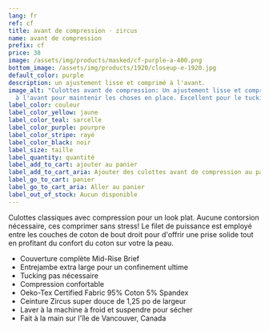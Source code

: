 ```yaml
---
lang: fr
ref: cf
title: avant de compression · zircus
name: avant de compression
prefix: cf
price: 38
image: /assets/img/products/masked/cf-purple-a-400.png
bottom_image: /assets/img/products/1920/closeup-e-1920.jpg
default_color: purple
description: un ajustement lisse et comprimé à l'avant.
image_alt: "Culottes avant de compression: Un ajustement lisse et comprimé
  à l'avant pour maintenir les choses en place. Excellent pour le tucking."
label_color: couleur
label_color_yellow: jaune
label_color_teal: sarcelle
label_color_purple: pourpre
label_color_stripe: rayé
label_color_black: noir
label_size: taille
label_quantity: quantité
label_add_to_cart: ajouter au panier
label_add_to_cart_aria: Ajouter des culottes avant de compression au panier
label_go_to_cart: panier
label_go_to_cart_aria: Aller au panier
label_out_of_stock: Aucun disponible
---
```


Culottes classiques avec compression pour un look plat. Aucune contorsion
nécessaire, ces comprimer sans stress! Le filet de puissance est employé entre
les couches de coton de bout droit pour d'offrir une prise solide tout en
profitant du confort du coton sur votre la peau.

- Couverture complète Mid-Rise Brief
- Entrejambe extra large pour un confinement ultime
- Tucking pas nécessaire
- Compression confortable
- Oeko-Tex Certified Fabric 95% Coton 5% Spandex
- Ceinture Zircus super douce de 1,25 po de largeur
- Laver à la machine à froid et suspendre pour sécher
- Fait à la main sur l'île de Vancouver, Canada
